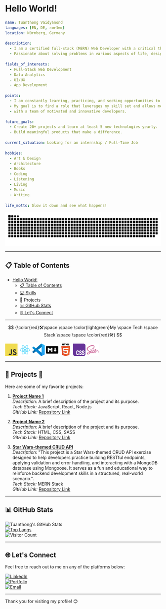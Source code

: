# Hello World!

```yaml
name: Tuanthong Vaidyanond
languages: [EN, DE, ภาษาไทย]
location: Nürnberg, Germany

description:
  - I am a certified full-stack (MERN) Web Developer with a critical thinking mindset.
  - Passionate about solving problems in various aspects of life, design, and code development.

fields_of_interests:
  - Full-Stack Web Development
  - Data Analytics
  - UI/UX
  - App Development

points:
  - I am constantly learning, practicing, and seeking opportunities to grow.
  - My goal is to find a role that leverages my skill set and allows me to collaborate
  - with a team of motivated and innovative developers.

future_goals:
  - Create 20+ projects and learn at least 5 new technologies yearly.
  - Build meaningful products that make a difference.

current_situation: Looking for an internship / Full-Time Job

hobbies:
  - Art & Design
  - Architecture
  - Books
  - Coding
  - Listening
  - Living
  - Music
  - Writing

life_motto: Slow it down and see what happens!
```

<img src="https://raw.githubusercontent.com/Platane/snk/output/github-contribution-grid-snake.svg" alt="Snake Animation" />

---

## 📋 Table of Contents

- [Hello World!](#hello-world)
  - [📋 Table of Contents](#-table-of-contents)
  - [💻 Skills](#-skills)
  - [🚀 Projects](#-projects)
  - [📊 GitHub Stats](#-github-stats)
  - [🌐 Let's Connect](#-lets-connect)

---

$$
{\color{red}🛠\space \space \color{lightgreen}My \space Tech \space Stack \space \space \color{red}🛠}
$$

<code><img height="40" src="https://raw.githubusercontent.com/github/explore/80688e429a7d4ef2fca1e82350fe8e3517d3494d/topics/javascript/javascript.png" alt="JavaScript"></code>
<code><img height="40" src="https://raw.githubusercontent.com/github/explore/80688e429a7d4ef2fca1e82350fe8e3517d3494d/topics/react/react.png" alt="React"></code>
<code><img height="40" src="https://raw.githubusercontent.com/github/explore/80688e429a7d4ef2fca1e82350fe8e3517d3494d/topics/visual-studio-code/visual-studio-code.png" alt="VS Code"></code>
<code><img height="40" src="https://raw.githubusercontent.com/github/explore/80688e429a7d4ef2fca1e82350fe8e3517d3494d/topics/markdown/markdown.png" alt="Markdown"></code>
<code><img height="40" src="https://raw.githubusercontent.com/github/explore/80688e429a7d4ef2fca1e82350fe8e3517d3494d/topics/html/html.png" alt="HTML"></code>
<code><img height="40" src="https://raw.githubusercontent.com/github/explore/80688e429a7d4ef2fca1e82350fe8e3517d3494d/topics/css/css.png" alt="CSS"></code>
<code><img height="40" src="https://raw.githubusercontent.com/github/explore/80688e429a7d4ef2fca1e82350fe8e3517d3494d/topics/sass/sass.png" alt="SASS"></code>

---

## 🚀 Projects 🚀

Here are some of my favorite projects:

1. **[Project Name 1](#)**  
   _Description:_ A brief description of the project and its purpose.  
   _Tech Stack:_ JavaScript, React, Node.js  
   _GitHub Link:_ [Repository Link](#)

2. **[Project Name 2](#)**  
   _Description:_ A brief description of the project and its purpose.  
   _Tech Stack:_ HTML, CSS, SASS  
   _GitHub Link:_ [Repository Link](#)

3. **[Star Wars-themed CRUD API ](#)**  
   _Description:_ "This project is a Star Wars-themed CRUD API exercise designed to help developers practice building RESTful endpoints, applying validation and error handling, and interacting with a MongoDB database using Mongoose. It serves as a fun and educational way to reinforce backend development skills in a structured, real-world scenario.".  
   _Tech Stack:_ MERN Stack  
   _GitHub Link:_ [Repository Link](https://github.com/TVATDCI/Star-Wars-Character-Data-API)

---

## 📊 GitHub Stats

![Tuanthong's GitHub Stats](https://github-readme-stats.vercel.app/api?username=TNTHNGVDYNND&show_icons=true&theme=radical)  
[![Top Langs](https://github-readme-stats.vercel.app/api/top-langs/?username=TNTHNGVDYNND&layout=compact&theme=radical)](https://github.com/anuraghazra/github-readme-stats)  
![Visitor Count](https://komarev.com/ghpvc/?username=TNTHNGVDYNND&color=blue)

---

## 🌐 Let's Connect

Feel free to reach out to me on any of the platforms below:

[![LinkedIn](https://img.shields.io/badge/LinkedIn-blue?style=for-the-badge&logo=linkedin)](https://www.linkedin.com/in/tuanthong-vaidyanond-6789782b2/)  
[![Portfolio](https://img.shields.io/badge/Portfolio-000?style=for-the-badge&logo=firefox)](https://dropdeaddev-1.onrender.com/)  
[![Email](https://img.shields.io/badge/Email-red?style=for-the-badge&logo=gmail)](mailto:tuanthong.vaidyanond@gmail.com)

---

Thank you for visiting my profile! 😊
